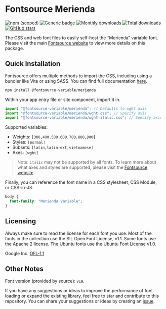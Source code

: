 # Fontsource Merienda

[![npm (scoped)](https://img.shields.io/npm/v/@fontsource-variable/merienda?color=brightgreen)](https://www.npmjs.com/package/@fontsource-variable/merienda) [![Generic badge](https://img.shields.io/badge/fontsource-passing-brightgreen)](https://github.com/fontsource/fontsource) [![Monthly downloads](https://badgen.net/npm/dm/@fontsource-variable/merienda)](https://github.com/fontsource/fontsource) [![Total downloads](https://badgen.net/npm/dt/@fontsource-variable/merienda)](https://github.com/fontsource/fontsource) [![GitHub stars](https://img.shields.io/github/stars/fontsource/fontsource.svg?style=social&label=Star)](https://github.com/fontsource/fontsource/stargazers)

The CSS and web font files to easily self-host the “Merienda” variable font. Please visit the main [Fontsource website](https://fontsource.org/fonts/merienda) to view more details on this package.

## Quick Installation

Fontsource offers multiple methods to import the CSS, including using a bundler like Vite or using SASS. You can find full documentation [here](https://fontsource.org/docs/getting-started/introduction).

```javascript
npm install @fontsource-variable/merienda
```

Within your app entry file or site component, import it in.

```javascript
import "@fontsource-variable/merienda"; // Defaults to wght axis
import "@fontsource-variable/merienda/wght.css"; // Specify axis
import "@fontsource-variable/merienda/wght-italic.css"; // Specify axis and style
```

Supported variables:
- Weights: `[300,400,500,600,700,800,900]`
- Styles: `[normal]`
- Subsets: `[latin,latin-ext,vietnamese]`
- Axes: `[wght]`

> Note: `italic` may not be supported by all fonts. To learn more about what axes and styles are supported, please visit the [Fontsource website](https://fontsource.org/fonts/merienda).

Finally, you can reference the font name in a CSS stylesheet, CSS Module, or CSS-in-JS.

```css
body {
  font-family: "Merienda Variable";
}
```

## Licensing
Always make sure to read the license for each font you use. Most of the fonts in the collection use the SIL Open Font License, v1.1. Some fonts use the Apache 2 license. The Ubuntu fonts use the Ubuntu Font License v1.0.

Google Inc.
[OFL-1.1](http://scripts.sil.org/OFL)

## Other Notes
Font version (provided by source): `v19`.

If you have any suggestions or ideas to improve the performance of font loading or expand the existing library, feel free to star and contribute to this repository. You can share your suggestions or ideas by creating an [issue](https://github.com/fontsource/fontsource/issues).